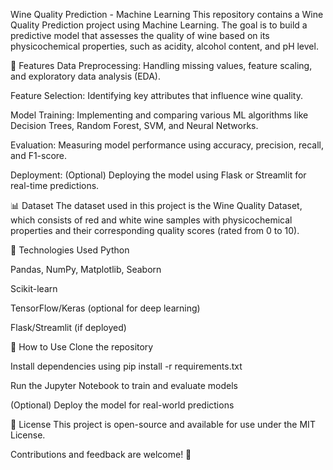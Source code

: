 Wine Quality Prediction - Machine Learning
This repository contains a Wine Quality Prediction project using Machine Learning. The goal is to build a predictive model that assesses the quality of wine based on its physicochemical properties, such as acidity, alcohol content, and pH level.

📌 Features
Data Preprocessing: Handling missing values, feature scaling, and exploratory data analysis (EDA).

Feature Selection: Identifying key attributes that influence wine quality.

Model Training: Implementing and comparing various ML algorithms like Decision Trees, Random Forest, SVM, and Neural Networks.

Evaluation: Measuring model performance using accuracy, precision, recall, and F1-score.

Deployment: (Optional) Deploying the model using Flask or Streamlit for real-time predictions.

📊 Dataset
The dataset used in this project is the Wine Quality Dataset, which consists of red and white wine samples with physicochemical properties and their corresponding quality scores (rated from 0 to 10).

🚀 Technologies Used
Python

Pandas, NumPy, Matplotlib, Seaborn

Scikit-learn

TensorFlow/Keras (optional for deep learning)

Flask/Streamlit (if deployed)

📌 How to Use
Clone the repository

Install dependencies using pip install -r requirements.txt

Run the Jupyter Notebook to train and evaluate models

(Optional) Deploy the model for real-world predictions

📜 License
This project is open-source and available for use under the MIT License.

Contributions and feedback are welcome! 🚀
